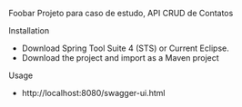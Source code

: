 Foobar
Projeto para caso de estudo, API CRUD de Contatos

Installation
* Download Spring Tool Suite 4 (STS) or Current Eclipse.
* Download the project and import as a Maven project

Usage
* http://localhost:8080/swagger-ui.html

